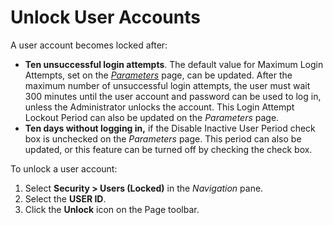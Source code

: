 # Unlock User Accounts

A user account becomes locked after:

  - **Ten unsuccessful login attempts**. The default value for Maximum
    Login Attempts, set on the
    *[Parameters](../Page_Desc/Parameters_All_TabsSysAdmin.htm)* page,
    can be updated. After the maximum number of unsuccessful login
    attempts, the user must wait 300 minutes until the user account and
    password can be used to log in, unless the Administrator unlocks the
    account. This Login Attempt Lockout Period can also be updated on
    the *Parameters* page.
  - **Ten days without logging in,** if the Disable Inactive User Period
    check box is unchecked on the *Parameters* page. This period can
    also be updated, or this feature can be turned off by checking the
    check box.

To unlock a user account:

1.  Select **Security \> Users (Locked)** in the *Navigation* pane.
2.  Select the **USER ID**.
3.  Click the **Unlock** icon on the Page toolbar.
